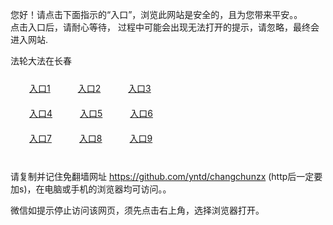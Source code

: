 您好！请点击下面指示的“入口”，浏览此网站是安全的，且为您带来平安。。 <br/>
点击入口后，请耐心等待， 过程中可能会出现无法打开的提示，请忽略，最终会进入网站. </br>

法轮大法在长春<br/>
<div style="padding:10px"><a style="margin:20px" target="_blank" href="https://d3av1evpm2c2ht.cloudfront.net/2Qpsp?kzmun" id="ccLink1" rel="nofollow">入口1</a> <a target="_blank" style="margin:20px" href="https://d1jk3cz1lvv5n1.cloudfront.net/2Qpsp?ugcfnhn" id="ccLink2" rel="nofollow">入口2</a> <a style="margin:20px" target="_blank" href="https://d2sapdpnjmuf85.cloudfront.net/2Qpsp?tfvfwcjy" id="ccLink3" rel="nofollow">入口3</a></div>

<div style="padding:10px" ><a style="margin:20px" target="_blank" href="https://d3av1evpm2c2ht.cloudfront.net/2Qpsp?kzmun" id="ccLink4" rel="nofollow">入口4</a> <a style="margin:20px" href="https://d1jk3cz1lvv5n1.cloudfront.net/2Qpsp?ugcfnhn" target="_blank" id="ccLink5" rel="nofollow">入口5</a> <a style="margin:20px" href="https://d2sapdpnjmuf85.cloudfront.net/2Qpsp?tfvfwcjy" target="_blank" id="ccLink6" rel="nofollow">入口6</a></div>

<div style="padding:10px"><a style="margin:20px" target="_blank" href="https://d3av1evpm2c2ht.cloudfront.net/2Qpsp?kzmun" id="ccLink7" rel="nofollow">入口7</a> <a style="margin:20px" href="https://d1jk3cz1lvv5n1.cloudfront.net/2Qpsp?ugcfnhn" target="_blank" id="ccLink8" rel="nofollow">入口8</a> <a style="margin:20px" target="_blank" href="https://d2sapdpnjmuf85.cloudfront.net/2Qpsp?tfvfwcjy" id="ccLink9" rel="nofollow">入口9</a></div>

<br/>



请复制并记住免翻墙网址 https://github.com/yntd/changchunzx (http后一定要加s)，在电脑或手机的浏览器均可访问。。<br/>

微信如提示停止访问该网页，须先点击右上角，选择浏览器打开。
